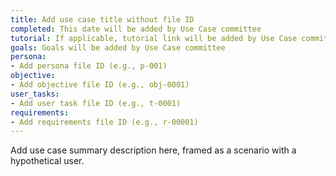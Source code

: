 ```yaml
---
title: Add use case title without file ID
completed: This date will be added by Use Case committee
tutorial: If applicable, tutorial link will be added by Use Case committee
goals: Goals will be added by Use Case committee
persona:
- Add persona file ID (e.g., p-001)
objective:
- Add objective file ID (e.g., obj-0001)
user_tasks:
- Add user task file ID (e.g., t-0001)
requirements:
- Add requirements file ID (e.g., r-00001)
---
```


Add use case summary description here, framed as a scenario with a hypothetical user.
